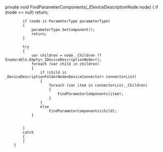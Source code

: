 private void FindParameterComponents(_IDeviceDescriptionNode node)
        {
            if (node == null)
                return;

            if (node is ParameterType parameterType)
            {
                parameterType.SetComponent();
                return;
            }

            try
            {
                var children = node._Children ?? Enumerable.Empty<_IDeviceDescriptionNode>();
                foreach (var child in children)
                {
                    if (child is _DeviceDescriptionFolderNode<DeviceConnector> connectorList)
                    {
                        foreach (var item in connectorList._Children)
                        {
                            FindParameterComponents(item);
                        }
                    }
                    else
                        FindParameterComponents(child);
                }

                
            }
            catch
            {
            }
        }
